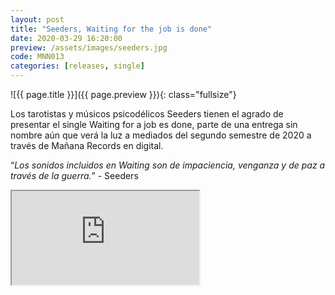 ```yaml
---
layout: post
title: "Seeders, Waiting for the job is done"
date: 2020-03-29 16:20:00
preview: /assets/images/seeders.jpg
code: MNN013
categories: [releases, single]
---
```


![{{ page.title }}]({{ page.preview }}){: class="fullsize"}

Los tarotistas y músicos psicodélicos Seeders tienen el agrado de presentar el single Waiting for a job es done, parte de una entrega sin nombre aún que verá la luz a mediados del segundo semestre de 2020 a través de Mañana Records en digital.

“*Los sonidos incluidos en Waiting son de impaciencia, venganza y de paz a través de la guerra.*” - Seeders


<div class="youtube-wrapper">
  <iframe src="https://www.youtube.com/embed/AFhFW_K5bjI" allowfullscreen></iframe>
</div>
